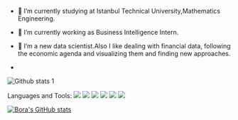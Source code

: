 
- 🔭 I’m currently studying at Istanbul Technical University,Mathematics Engineering.
- 🌱 I’m currently working as Business Intelligence Intern.
- 👯 I’m a new data scientist.Also I like dealing with financial data, following the economic agenda and visualizing them
and finding new approaches.

- 
![Github stats 1](https://github-readme-stats.vercel.app/api?username=kaboya19&show_icons=true&theme=gradient)

Languages and Tools:
<img src="https://img.shields.io/badge/Python-FFD43B?style=for-the-badge&logo=python&logoColor=blue" width="auto">
<img src="https://img.shields.io/badge/scikit_learn-F7931E?style=for-the-badge&logo=scikit-learn&logoColor=white" width="auto">
<img src="https://img.shields.io/badge/TensorFlow-FF6F00?style=for-the-badge&logo=TensorFlow&logoColor=white" width="auto">
<img src="https://img.shields.io/badge/Microsoft%20SQL%20Server-CC2927?style=for-the-badge&logo=microsoft%20sql%20server&logoColor=white)https://img.shields.io/badge/Microsoft%20SQL%20Server-CC2927?style=for-the-badge&logo=microsoft%20sql%20server&logoColor=white" width="auto">
<img src="https://img.shields.io/badge/Jupyter-F37626.svg?&style=for-the-badge&logo=Jupyter&logoColor=white" width="auto">
<img src="https://img.shields.io/badge/PowerBI-F2C811?style=for-the-badge&logo=Power%20BI&logoColor=white)https://img.shields.io/badge/PowerBI-F2C811?style=for-the-badge&logo=Power%20BI&logoColor=white" width="auto">

[![Bora's GitHub stats](https://github-readme-stats.vercel.app/api?username=kaboya19)](https://github.com/anuraghazra/github-readme-stats)

